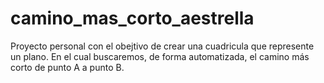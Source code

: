 # camino_mas_corto_aestrella
 Proyecto personal con el obejtivo de crear una cuadricula que represente un plano. En el cual buscaremos, de forma automatizada, el camino más corto de punto A a punto B.
